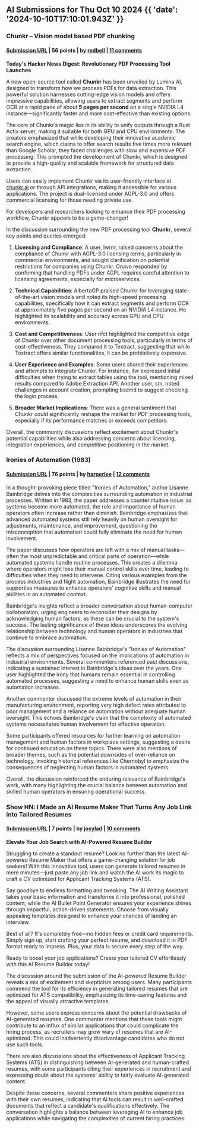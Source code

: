 ## AI Submissions for Thu Oct 10 2024 {{ 'date': '2024-10-10T17:10:01.943Z' }}

### Chunkr – Vision model based PDF chunking

#### [Submission URL](https://github.com/lumina-ai-inc/chunkr) | 56 points | by [redbell](https://news.ycombinator.com/user?id=redbell) | [11 comments](https://news.ycombinator.com/item?id=41804341)

**Today's Hacker News Digest: Revolutionary PDF Processing Tool Launches**

A new open-source tool called **Chunkr** has been unveiled by Lumina AI, designed to transform how we process PDFs for data extraction. This powerful solution harnesses cutting-edge vision models and offers impressive capabilities, allowing users to extract segments and perform OCR at a rapid pace of about **5 pages per second** on a single NVIDIA L4 instance—significantly faster and more cost-effective than existing options.

The core of Chunkr’s magic lies in its ability to unify outputs through a Rust Actix server, making it suitable for both GPU and CPU environments. The creators emphasized that while developing their innovative academic search engine, which claims to offer search results five times more relevant than Google Scholar, they faced challenges with slow and expensive PDF processing. This prompted the development of Chunkr, which is designed to provide a high-quality and scalable framework for structured data extraction.

Users can easily implement Chunkr via its user-friendly interface at [chunkr.ai](https://chunkr.ai) or through API integrations, making it accessible for various applications. The project is dual-licensed under AGPL-3.0 and offers commercial licensing for those needing private use.

For developers and researchers looking to enhance their PDF processing workflow, Chunkr appears to be a game-changer!

In the discussion surrounding the new PDF processing tool **Chunkr**, several key points and queries emerged:

1. **Licensing and Compliance**: A user, lwrnr, raised concerns about the compliance of Chunkr with AGPL-3.0 licensing terms, particularly in commercial environments, and sought clarification on potential restrictions for companies using Chunkr. Onavo responded by confirming that handling PDFs under AGPL requires careful attention to licensing agreements, especially for microservices.

2. **Technical Capabilities**: AlbertoGP praised Chunkr for leveraging state-of-the-art vision models and noted its high-speed processing capabilities, specifically how it can extract segments and perform OCR at approximately five pages per second on an NVIDIA L4 instance. He highlighted its scalability and accuracy across GPU and CPU environments.

3. **Cost and Competitiveness**: User nfct highlighted the competitive edge of Chunkr over other document processing tools, particularly in terms of cost-effectiveness. They compared it to Textract, suggesting that while Textract offers similar functionalities, it can be prohibitively expensive.

4. **User Experience and Examples**: Some users shared their experiences and attempts to integrate Chunkr. For instance, llvr expressed initial difficulties when trying to extract tables using the tool, mentioning mixed results compared to Adobe Extraction API. Another user, sm, noted challenges in account creation, prompting bsdmd to suggest checking the login process.

5. **Broader Market Implications**: There was a general sentiment that Chunkr could significantly reshape the market for PDF processing tools, especially if its performance matches or exceeds competitors.

Overall, the community discussions reflect excitement about Chunkr's potential capabilities while also addressing concerns about licensing, integration experiences, and competitive positioning in the market.

### Ironies of Automation (1983)

#### [Submission URL](http://www.complexcognition.co.uk/2021/06/ironies-of-automation.html) | 76 points | by [harperlee](https://news.ycombinator.com/user?id=harperlee) | [12 comments](https://news.ycombinator.com/item?id=41800036)

In a thought-provoking piece titled "Ironies of Automation," author Lisanne Bainbridge delves into the complexities surrounding automation in industrial processes. Written in 1983, the paper addresses a counterintuitive issue: as systems become more automated, the role and importance of human operators often increase rather than diminish. Bainbridge emphasizes that advanced automated systems still rely heavily on human oversight for adjustments, maintenance, and improvement, questioning the misconception that automation could fully eliminate the need for human involvement.

The paper discusses how operators are left with a mix of manual tasks—often the most unpredictable and critical parts of operation—while automated systems handle routine processes. This creates a dilemma where operators might lose their manual control skills over time, leading to difficulties when they need to intervene. Citing various examples from the process industries and flight automation, Bainbridge illustrates the need for supportive measures to enhance operators' cognitive skills and manual abilities in an automated context.

Bainbridge's insights reflect a broader conversation about human-computer collaboration, urging engineers to reconsider their designs by acknowledging human factors, as these can be crucial to the system's success. The lasting significance of these ideas underscores the evolving relationship between technology and human operators in industries that continue to embrace automation.

The discussion surrounding Lisanne Bainbridge's "Ironies of Automation" reflects a mix of perspectives focused on the implications of automation in industrial environments. Several commenters referenced past discussions, indicating a sustained interest in Bainbridge's ideas over the years. One user highlighted the irony that humans remain essential in controlling automated processes, suggesting a need to enhance human skills even as automation increases.

Another commenter discussed the extreme levels of automation in their manufacturing environment, reporting very high defect rates attributed to poor management and a reliance on automation without adequate human oversight. This echoes Bainbridge's claim that the complexity of automated systems necessitates human involvement for effective operation.

Some participants offered resources for further learning on automation management and human factors in workplace settings, suggesting a desire for continued education on these topics. There were also mentions of broader themes, such as the potential downsides of over-reliance on technology, invoking historical references like Chernobyl to emphasize the consequences of neglecting human factors in automated systems.

Overall, the discussion reinforced the enduring relevance of Bainbridge's work, with many highlighting the crucial balance between automation and skilled human operators in ensuring operational success.

### Show HN: I Made an AI Resume Maker That Turns Any Job Link into Tailored Resumes

#### [Submission URL](https://resumeset.com/) | 7 points | by [josylad](https://news.ycombinator.com/user?id=josylad) | [10 comments](https://news.ycombinator.com/item?id=41796379)

**Elevate Your Job Search with AI-Powered Resume Builder**

Struggling to create a standout resume? Look no further than the latest AI-powered Resume Maker that offers a game-changing solution for job seekers! With this innovative tool, users can generate tailored resumes in mere minutes—just paste any job link and watch the AI work its magic to craft a CV optimized for Applicant Tracking Systems (ATS).

Say goodbye to endless formatting and tweaking. The AI Writing Assistant takes your basic information and transforms it into professional, polished content, while the AI Bullet Point Generator ensures your experience shines through impactful, action-driven statements. Choose from visually appealing templates designed to enhance your chances of landing an interview.

Best of all? It's completely free—no hidden fees or credit card requirements. Simply sign up, start crafting your perfect resume, and download it in PDF format ready to impress. Plus, your data is secure every step of the way.

Ready to boost your job applications? Create your tailored CV effortlessly with this AI Resume Builder today!

The discussion around the submission of the AI-powered Resume Builder reveals a mix of excitement and skepticism among users. Many participants commend the tool for its efficiency in generating tailored resumes that are optimized for ATS compatibility, emphasizing its time-saving features and the appeal of visually attractive templates.

However, some users express concerns about the potential drawbacks of AI-generated resumes. One commenter mentions that these tools might contribute to an influx of similar applications that could complicate the hiring process, as recruiters may grow wary of resumes that are AI-optimized. This could inadvertently disadvantage candidates who do not use such tools.

There are also discussions about the effectiveness of Applicant Tracking Systems (ATS) in distinguishing between AI-generated and human-crafted resumes, with some participants citing their experiences in recruitment and expressing doubt about the systems' ability to fairly evaluate AI-generated content.

Despite these concerns, several commenters share positive experiences with their own resumes, indicating that AI tools can result in well-crafted documents that reflect a candidate's qualifications effectively. The conversation highlights a balance between leveraging AI to enhance job applications while navigating the complexities of current hiring practices.

